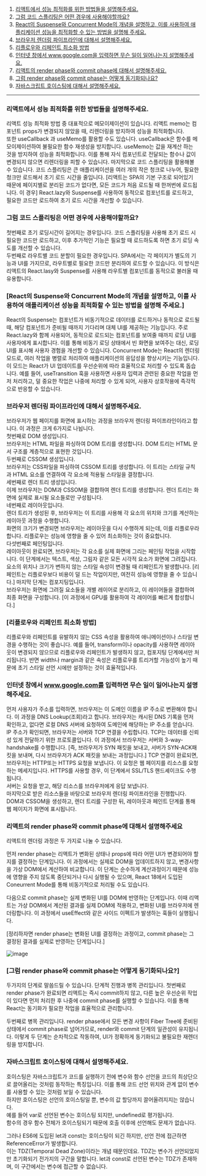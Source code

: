 1. [리액트에서 성능 최적화를 위한 방법들을 설명해주세요.](#리액트에서-성능-최적화를-위한-방법들을-설명해주세요)
2. [그럼 코드 스플리팅은 어떤 경우에 사용해야할까요?](#그럼-코드-스플리팅은-어떤-경우에-사용해야할까요)
3. [React의 Suspense와 Concurrent Mode의 개념을 설명하고, 이를 사용하여 애플리케이션 성능을 최적화할 수 있는 방법을 설명해 주세요.](#react의-suspense와-concurrent-mode의-개념을-설명하고-이를-사용하여-애플리케이션-성능을-최적화할-수-있는-방법을-설명해-주세요)
4. [브라우저 렌더링 파이프라인에 대해서 설명해주세요.](#브라우저-렌더링-파이프라인에-대해서-설명해주세요)
5. [리플로우와 리페인트 최소화 방법](#리플로우와-리페인트-최소화-방법)
6. [인터넷 창에서 www.google.com을 입력하면 무슨 일이 일어나는지 설명해주세요.](#인터넷-창에서-wwwgooglecom을-입력하면-무슨-일이-일어나는지-설명해주세요)
7. [리액트의 render phase와 commit phase에 대해서 설명해주세요.](#리액트의-render-phase와-commit-phase에-대해서-설명해주세요)
8. [그럼 render phase와 commit phase는 어떻게 동기화되나요?](#그럼-render-phase와-commit-phase는-어떻게-동기화되나요)
9. [자바스크립트 호이스팅에 대해서 설명해주세요.](#자바스크립트-호이스팅에-대해서-설명해주세요)



---
### 리액트에서 성능 최적화를 위한 방법들을 설명해주세요.
리액트 성능 최적화 방법 중 대표적으로 메모이제이션이 있습니다. 리액트 memo는 컴포넌트 props가 변경되지 않았을 때, 리렌더링을 방지하여 성능을 최적화합니다.  
또한 useCallback 과 useMemo를 활용할 수도 있습니다. useCallback은 함수를 메모이제이션하여 불필요한 함수 재생성을 방지합니다. useMemo는 값을 재계산 하는 것을 방지하여 성능을 최적화합니다. 이를 통해 자식 컴포넌트로 전달되는 함수나 값이 변경되지 않으면 리렌더링을 피할 수 있습니다.
마지막으로 코드 스플리팅을 활용해볼 수 있습니다. 코드 스플리팅은 큰 애플리케이션을 여러 개의 작은 청크로 나누어, 필요한 청크만 로드해서 초기 로드 시간을 줄입니다. [리액트는 SPA의 기본 구조로 되어있기 때문에 페이지별로 분리된 코드가 없다면, 모든 코드가 처음 로드될 때 한꺼번에 로드됩니다. 이 경우] React.lazy와 Suspense를 사용하여 동적으로 컴포넌트를 로드하고, 필요한 코드만 로드하여 초기 로드 시간을 개선할 수 있습니다.
### 그럼 코드 스플리팅은 어떤 경우에 사용해야할까요?
첫번째로 초기 로딩시간이 길어지는 경우입니다. 코드 스플리팅을 사용해 초기 로드 시 필요한 코드만 로드하고, 이후 추가적인 기능은 필요할 때 로드하도록 하면 초기 로딩 속도를 개선할 수 있습니다.  
두번째로 라우트별 코드 분할이 필요한 경우입니다. SPA에서는 각 페이지가 별도의 기능과 UI를 가지므로, 라우트별로 필요한 코드만 분리하여 로드할 수 있습니다. 이 방식은 리액트의 React.lasy와 Suspense를 사용해 라우트별 컴포넌트를 동적으로 불러올 때 유용합니다.
### [React의 Suspense와 Concurrent Mode의 개념을 설명하고, 이를 사용하여 애플리케이션 성능을 최적화할 수 있는 방법을 설명해 주세요.]
React의 Suspense는 컴포넌트가 비동기적으로 데이터를 로드하거나 동적으로 로드될 때, 해당 컴포넌트가 준비될 때까지 기다리며 대체 UI를 제공하는 기능입니다. 주로 React.lazy와 함께 사용되어, 동적으로 로드되는 컴포넌트를 보여줄 때까지 로딩 UI를 사용자에게 표시합니다. 이를 통해 비동기 로딩 상태에서 빈 화면을 보여주는 대신, 로딩 UI를 표시해 사용자 경험을 개선할 수 있습니다.
Concurrent Mode는 React의 렌더링 모드로, 여러 작업을 병렬로 처리하여 애플리케이션의 응답성을 향상시키는 기능입니다. 이 모드는 React가 UI 업데이트를 우선순위에 따라 효율적으로 처리할 수 있도록 돕습니다. 예를 들어, useTransition 훅을 사용하면 사용자 입력과 관련된 중요한 작업을 먼저 처리하고, 덜 중요한 작업은 나중에 처리할 수 있게 되어, 사용자 상호작용에 즉각적으로 반응할 수 있습니다.

### 브라우저 렌더링 파이프라인에 대해서 설명해주세요.
브라우저가 웹 페이지를 화면에 표시하는 과정을 브라우저 렌더링 파이프라인이라고 합니다. 이 과정은 크게 6가지로 나뉩니다.  
첫번째로 DOM 생성입니다.  
브라우저는 HTML 파일을 파싱하여 DOM 트리를 생성합니다. DOM 트리는 HTML 문서 구조를 계층적으로 표현한 것입니다.  
두번째로 CSSOM 생성입니다.  
브라우저는 CSS파일을 파싱하여 CSSOM 트리를 생성합니다. 이 트리는 스타일 규칙과 HTML 요소를 연결하여 각 요소에 적용될 스타일을 결정합니다.  
세번째로 렌더 트리 생성입니다.  
이제 브라우저는 DOM과 CSSOM을 결합하여 렌더 트리를 생성합니다. 렌더 트리는 화면에 실제로 표시될 요소들로만 구성됩니다.  
네번째로 레이아웃입니다.  
렌더 트리가 생성된 후, 브라우저는 이 트리를 사용해 각 요소의 위치와 크기를 계산하는 레이아웃 과정을 수행합니다.  
화면의 크기가 변경되면 브라우저는 레이아웃을 다시 수행하게 되는데, 이를 리플로우라 합니다. 리플로우는 성능에 영향을 줄 수 있어 최소화하는 것이 중요합니다.  
다섯번째로 페인팅입니다.  
레이아웃이 완료되면, 브라우저는 각 요소를 실제 화면에 그리는 페인팅 작업을 시작합니다. 이 단계에서는 텍스트, 색상, 그림자 같은 모든 시각적 요소가 화면에 그려집니다. 요소의 위치나 크기가 변하지 않는 스타일 속성이 변경될 때 리페인트가 발생합니다. [리페인트는 리플로우보다 비용이 덜 드는 작업이지만, 여전히 성능에 영향을 줄 수 있습니다.]
마지막 단계는 컴포지팅입니다.  
브라우저는 화면에 그려질 요소들을 개별 레이어로 분리하고, 이 레이어들을 결합하여 최종 화면을 구성합니다. [이 과정에서 GPU를 활용하여 각 레이어를 빠르게 합성합니다.]  
### [리플로우와 리페인트 최소화 방법]
리플로우와 리페인트를 유발하지 않는 CSS 속성을 활용하여 애니메이션이나 스타일 변경을 수행하는 것이 좋습니다. 예를 들어, transform이나 opacity를 사용하면 레이아웃이 변경되지 않으므로 리플로우와 리페인트가 발생하지 않고, 컴포지팅 단계에서만 처리됩니다.
반면 width나 margin과 같은 속성은 리플로우를 트리거할 가능성이 높기 때문에 초기 스타일 선언 시에만 설정하는 것이 효율적입니다.  

### 인터넷 창에서 www.google.com를 입력하면 무슨 일이 일어나는지 설명해주세요.
먼저 사용자가 주소를 입력하면, 브라우저는 이 도메인 이름을 IP 주소로 변환해야 합니다. 이 과정을 DNS Lookup(조회)라고 합니다. 브라우저는 캐시된 DNS 기록을 먼저 확인하고, 없다면 로컬 DNS 서버에 요청하여 도메인에 해당하는 IP 주소를 얻습니다.
IP 주소가 확인되면, 브라우저는 서버와 TCP 연결을 수립합니다. TCP는 데이터를 신뢰성 있게 전달하기 위한 프로토콜입니다. 이 과정에서 브라우저는 서버와 3-way-handshake를 수행합니다. [즉, 브라우저가 SYN 패킷을 보내고, 서버가 SYN-ACK패킷을 보내며, 다시 브라우저가 ACK 패킷을 보내는 과정입니다.]
TCP 연결이 완료되면, 브라우저는 HTTP또는 HTTPS 요청을 보냅니다. 이 요청은 웹 페이지를 리소스를 요청하는 메세지입니다. HTTPS를 사용할 경우, 이 단계에서 SSL/TLS 핸드셰이크도 수행됩니다.  
서버는 요청을 받고, 해당 리소스를 브라우저에게 응답 보냅니다.  
마지막으로 받은 리소스들을 바탕으로 브라우저 렌더링 파이프라인을 진행합니다. DOM과 CSSOM을 생성하고, 렌더 트리를 구성한 뒤, 레이아웃과 페인트 단계를 통해 웹 페이지가 화면에 표시됩니다.  

### 리액트의 render phase와 commit phase에 대해서 설명해주세요
리액트의 렌더링 과정은 두 가지로 나눌 수 있습니다.

먼저 render phase는 리액트가 변화된 상태나 props에 따라 어떤 UI가 변경되어야 할지를 결정하는 단계입니다. 이 과정에서는 실제로 DOM을 업데이트하지 않고, 변경사항을 가상 DOM에서 계산하여 비교합니다. 이 단계는 순수하게 계산과정이기 때문에 성능에 영향을 주지 않도록 중단되거나 다시 실행될 수 있으며, React 18에서 도입된 Coneurrent Mode를 통해 비동기적으로 처리될 수도 있습니다.

다음으로 commit phase는 실제 변화된 UI를 DOM에 반영하는 단계입니다. 이때 리액트는 가상 DOM에서 계산된 결과를 실제 DOM에 적용하고, 변화된 UI를 브라우저에 렌더링합니다. 이 과정에서 useEffect와 같은 사이드 이펙트가 발생하는 훅들이 실행됩니다.

[정리하자면 render phase는 변화된 UI를 결정하는 과정이고, commit phase는 그 결정된 결과를 실제로 반영하는 단계입니다.]

![image](https://github.com/user-attachments/assets/b873017c-a28a-47e4-a51d-25c314a57f06)


### [그럼 render phase와 commit phase는 어떻게 동기화되나요?]

두가지의 단계로 말씀드릴 수 있습니다. 단계적 진행과 병목 관리입니다. 첫번째로 render phase가 완료되면 리액트는 즉시 commit하지 않고, 다른 높은 우선순위 작업이 있다면 먼저 처리한 후 나중에 commit phase를 실행할 수 있습니다. 이를 통해 React는 동기화가 필요한 작업을 효율적으로 관리합니다.

두번째로 병목 관리입니다. render phase에서 모든 변경 사항이 Fiber Tree에 준비된 상태에서 commit phase로 넘어가므로, render와 commit 단계의 일관성이 유지됩니다. 이렇게 두 단계는 순차적으로 작동하여, UI가 정확하게 동기화되고 불필요한 재렌더링을 방지합니다.

### 자바스크립트 호이스팅에 대해서 설명해주세요.
호이스팅은 자바스크립트가 코드를 실행하기 전에 변수와 함수 선언을 코드의 최상단으로 끌어올리는 것처럼 동작하는 특징입니다. 이를 통해 코드 선언 위치와 관계 없이 변수를 사용할 수 있는 것처럼 보일 수 있습니다.  
하지만 호이스팅은 선언의 호이스팅일 뿐, 변수의 값 할당까지 끌어올려지지는 않습니다.  
예를 들어 var로 선언된 변수는 호이스팅 되지만, undefined로 평가됩니다.  
함수의 경우 함수 전체가 호이스팅되기 때문에 호출 이후에 선언해도 문제가 없습니다.  

그러나 ES6에 도입된 let과 const는 호이스팅이 되긴 하지만, 선언 전에 접근하면 ReferenceError가 발생합니다.  
이는 TDZ(Temporal Dead Zone)이라는 개념 때문인데요. TDZ는 변수가 선언되었지만 초기화되기 전가지의 구간을 말합니다. let과 const로 선언된 변수는 TDZ가 존재하며, 이 구간에서는 변수에 접근할 수 없습니다.
